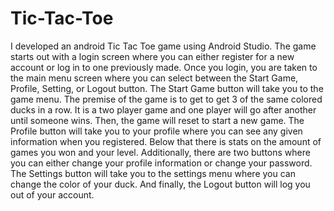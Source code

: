 # Tic-Tac-Toe
I developed an android Tic Tac Toe game using Android Studio. The game starts out with a login screen where you can either register for a new account or log in to one previously made. Once you login, you are taken to the main menu screen where you can select between the Start Game, Profile, Setting, or Logout button. The Start Game button will take you to the game menu. The premise of the game is to get to get 3 of the same colored ducks in a row. It is a two player game and one player will go after another until someone wins. Then, the game will reset to start a new game. The Profile button will take you to your profile where you can see any given information when you registered. Below that there is stats on the amount of games you won and your level. Additionally, there are two buttons where you can either change your profile information or change your password. The Settings button will take you to the settings menu where you can change the color of your duck. And finally, the Logout button will log you out of your account.

